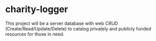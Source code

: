 charity-logger
==============

This project will be a server database with web CRUD (Create/Read/Update/Delete) to catalog privately and publicly funded resources for those in need.
